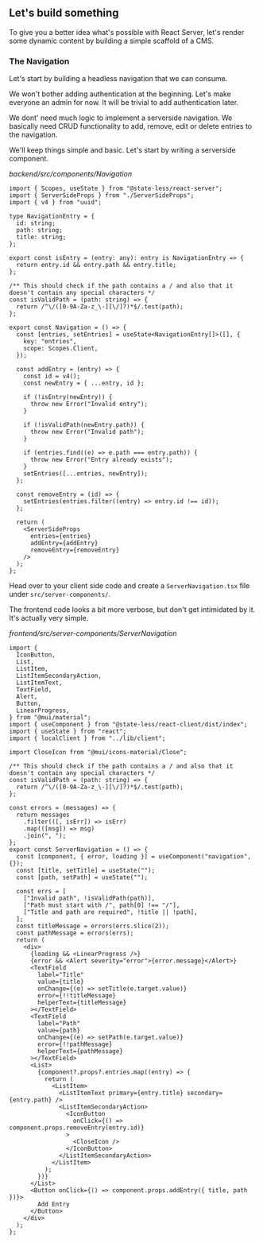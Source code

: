 ## Let's build something

To give you a better idea what's possible with React Server, let's render some dynamic content by building a simple scaffold of a CMS.

### The Navigation

Let's start by building a headless navigation that we can consume.

We won't bother adding authentication at the beginning. Let's make everyone an admin for now. It will be trivial to add authentication later.

We dont' need much logic to implement a serverside navigation. We basically need CRUD functionality to add, remove, edit or delete entries to the navigation.

We'll keep things simple and basic. Let's start by writing a serverside component.

_backend/src/components/Navigation_

```tsx
import { Scopes, useState } from "@state-less/react-server";
import { ServerSideProps } from "./ServerSideProps";
import { v4 } from "uuid";

type NavigationEntry = {
  id: string;
  path: string;
  title: string;
};

export const isEntry = (entry: any): entry is NavigationEntry => {
  return entry.id && entry.path && entry.title;
};

/** This should check if the path contains a / and also that it doesn't contain any special characters */
const isValidPath = (path: string) => {
  return /^\/([0-9A-Za-z_\-][\/]?)*$/.test(path);
};

export const Navigation = () => {
  const [entries, setEntries] = useState<NavigationEntry[]>([], {
    key: "entries",
    scope: Scopes.Client,
  });

  const addEntry = (entry) => {
    const id = v4();
    const newEntry = { ...entry, id };

    if (!isEntry(newEntry)) {
      throw new Error("Invalid entry");
    }

    if (!isValidPath(newEntry.path)) {
      throw new Error("Invalid path");
    }

    if (entries.find((e) => e.path === entry.path)) {
      throw new Error("Entry already exists");
    }
    setEntries([...entries, newEntry]);
  };

  const removeEntry = (id) => {
    setEntries(entries.filter((entry) => entry.id !== id));
  };

  return (
    <ServerSideProps
      entries={entries}
      addEntry={addEntry}
      removeEntry={removeEntry}
    />
  );
};
```

Head over to your client side code and create a `ServerNavigation.tsx` file under `src/server-components/`.

The frontend code looks a bit more verbose, but don't get intimidated by it. It's actually very simple.

_frontend/src/server-components/ServerNavigation_

```tsx
import {
  IconButton,
  List,
  ListItem,
  ListItemSecondaryAction,
  ListItemText,
  TextField,
  Alert,
  Button,
  LinearProgress,
} from "@mui/material";
import { useComponent } from "@state-less/react-client/dist/index";
import { useState } from "react";
import { localClient } from "../lib/client";

import CloseIcon from "@mui/icons-material/Close";

/** This should check if the path contains a / and also that it doesn't contain any special characters */
const isValidPath = (path: string) => {
  return /^\/([0-9A-Za-z_\-][\/]?)*$/.test(path);
};

const errors = (messages) => {
  return messages
    .filter(([, isErr]) => isErr)
    .map(([msg]) => msg)
    .join(", ");
};
export const ServerNavigation = () => {
  const [component, { error, loading }] = useComponent("navigation", {});
  const [title, setTitle] = useState("");
  const [path, setPath] = useState("");

  const errs = [
    ["Invalid path", !isValidPath(path)],
    ["Path must start with /", path[0] !== "/"],
    ["Title and path are required", !title || !path],
  ];
  const titleMessage = errors(errs.slice(2));
  const pathMessage = errors(errs);
  return (
    <div>
      {loading && <LinearProgress />}
      {error && <Alert severity="error">{error.message}</Alert>}
      <TextField
        label="Title"
        value={title}
        onChange={(e) => setTitle(e.target.value)}
        error={!!titleMessage}
        helperText={titleMessage}
      ></TextField>
      <TextField
        label="Path"
        value={path}
        onChange={(e) => setPath(e.target.value)}
        error={!!pathMessage}
        helperText={pathMessage}
      ></TextField>
      <List>
        {component?.props?.entries.map((entry) => {
          return (
            <ListItem>
              <ListItemText primary={entry.title} secondary={entry.path} />
              <ListItemSecondaryAction>
                <IconButton
                  onClick={() => component.props.removeEntry(entry.id)}
                >
                  <CloseIcon />
                </IconButton>
              </ListItemSecondaryAction>
            </ListItem>
          );
        })}
      </List>
      <Button onClick={() => component.props.addEntry({ title, path })}>
        Add Entry
      </Button>
    </div>
  );
};
```
